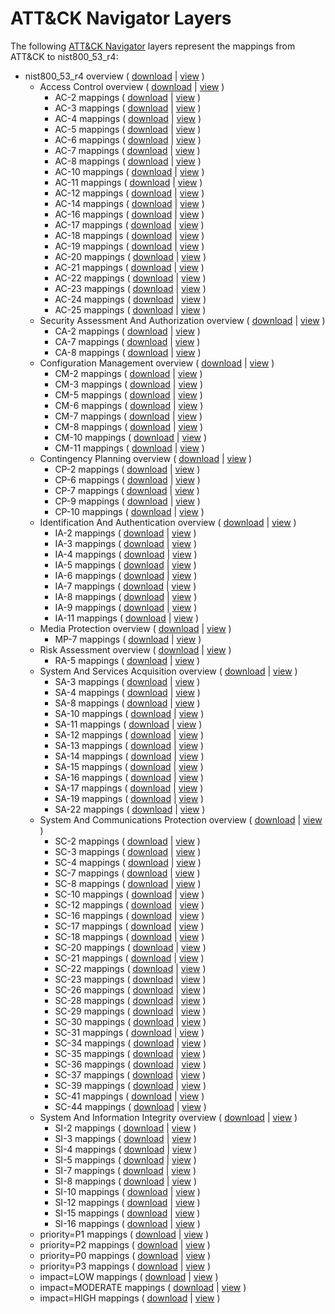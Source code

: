 # ATT&CK Navigator Layers

The following [ATT&CK Navigator](https://github.com/mitre-attack/attack-navigator/) layers represent the mappings from ATT&CK to nist800_53_r4:

- nist800_53_r4 overview ( [download](https://raw.githubusercontent.com/center-for-threat-informed-defense/attack-control-framework-mappings/main/frameworks/attack_9_0/nist800_53_r4/layers/nist800-53-r4-overview.json) | [view](https://mitre-attack.github.io/attack-navigator/#layerURL=https%3A%2F%2Fraw.githubusercontent.com%2Fcenter-for-threat-informed-defense%2Fattack-control-framework-mappings%2Fmain%2Fframeworks%2Fattack_9_0%2Fnist800_53_r4%2Flayers%2Fnist800-53-r4-overview.json) )
    - Access Control overview ( [download](https://raw.githubusercontent.com/center-for-threat-informed-defense/attack-control-framework-mappings/main/frameworks/attack_9_0/nist800_53_r4/layers/by_family/Access_Control/AC-overview.json) | [view](https://mitre-attack.github.io/attack-navigator/#layerURL=https%3A%2F%2Fraw.githubusercontent.com%2Fcenter-for-threat-informed-defense%2Fattack-control-framework-mappings%2Fmain%2Fframeworks%2Fattack_9_0%2Fnist800_53_r4%2Flayers%2Fby_family%2FAccess_Control%2FAC-overview.json) )
        - AC-2 mappings ( [download](https://raw.githubusercontent.com/center-for-threat-informed-defense/attack-control-framework-mappings/main/frameworks/attack_9_0/nist800_53_r4/layers/by_family/Access_Control/AC-2.json) | [view](https://mitre-attack.github.io/attack-navigator/#layerURL=https%3A%2F%2Fraw.githubusercontent.com%2Fcenter-for-threat-informed-defense%2Fattack-control-framework-mappings%2Fmain%2Fframeworks%2Fattack_9_0%2Fnist800_53_r4%2Flayers%2Fby_family%2FAccess_Control%2FAC-2.json) )
        - AC-3 mappings ( [download](https://raw.githubusercontent.com/center-for-threat-informed-defense/attack-control-framework-mappings/main/frameworks/attack_9_0/nist800_53_r4/layers/by_family/Access_Control/AC-3.json) | [view](https://mitre-attack.github.io/attack-navigator/#layerURL=https%3A%2F%2Fraw.githubusercontent.com%2Fcenter-for-threat-informed-defense%2Fattack-control-framework-mappings%2Fmain%2Fframeworks%2Fattack_9_0%2Fnist800_53_r4%2Flayers%2Fby_family%2FAccess_Control%2FAC-3.json) )
        - AC-4 mappings ( [download](https://raw.githubusercontent.com/center-for-threat-informed-defense/attack-control-framework-mappings/main/frameworks/attack_9_0/nist800_53_r4/layers/by_family/Access_Control/AC-4.json) | [view](https://mitre-attack.github.io/attack-navigator/#layerURL=https%3A%2F%2Fraw.githubusercontent.com%2Fcenter-for-threat-informed-defense%2Fattack-control-framework-mappings%2Fmain%2Fframeworks%2Fattack_9_0%2Fnist800_53_r4%2Flayers%2Fby_family%2FAccess_Control%2FAC-4.json) )
        - AC-5 mappings ( [download](https://raw.githubusercontent.com/center-for-threat-informed-defense/attack-control-framework-mappings/main/frameworks/attack_9_0/nist800_53_r4/layers/by_family/Access_Control/AC-5.json) | [view](https://mitre-attack.github.io/attack-navigator/#layerURL=https%3A%2F%2Fraw.githubusercontent.com%2Fcenter-for-threat-informed-defense%2Fattack-control-framework-mappings%2Fmain%2Fframeworks%2Fattack_9_0%2Fnist800_53_r4%2Flayers%2Fby_family%2FAccess_Control%2FAC-5.json) )
        - AC-6 mappings ( [download](https://raw.githubusercontent.com/center-for-threat-informed-defense/attack-control-framework-mappings/main/frameworks/attack_9_0/nist800_53_r4/layers/by_family/Access_Control/AC-6.json) | [view](https://mitre-attack.github.io/attack-navigator/#layerURL=https%3A%2F%2Fraw.githubusercontent.com%2Fcenter-for-threat-informed-defense%2Fattack-control-framework-mappings%2Fmain%2Fframeworks%2Fattack_9_0%2Fnist800_53_r4%2Flayers%2Fby_family%2FAccess_Control%2FAC-6.json) )
        - AC-7 mappings ( [download](https://raw.githubusercontent.com/center-for-threat-informed-defense/attack-control-framework-mappings/main/frameworks/attack_9_0/nist800_53_r4/layers/by_family/Access_Control/AC-7.json) | [view](https://mitre-attack.github.io/attack-navigator/#layerURL=https%3A%2F%2Fraw.githubusercontent.com%2Fcenter-for-threat-informed-defense%2Fattack-control-framework-mappings%2Fmain%2Fframeworks%2Fattack_9_0%2Fnist800_53_r4%2Flayers%2Fby_family%2FAccess_Control%2FAC-7.json) )
        - AC-8 mappings ( [download](https://raw.githubusercontent.com/center-for-threat-informed-defense/attack-control-framework-mappings/main/frameworks/attack_9_0/nist800_53_r4/layers/by_family/Access_Control/AC-8.json) | [view](https://mitre-attack.github.io/attack-navigator/#layerURL=https%3A%2F%2Fraw.githubusercontent.com%2Fcenter-for-threat-informed-defense%2Fattack-control-framework-mappings%2Fmain%2Fframeworks%2Fattack_9_0%2Fnist800_53_r4%2Flayers%2Fby_family%2FAccess_Control%2FAC-8.json) )
        - AC-10 mappings ( [download](https://raw.githubusercontent.com/center-for-threat-informed-defense/attack-control-framework-mappings/main/frameworks/attack_9_0/nist800_53_r4/layers/by_family/Access_Control/AC-10.json) | [view](https://mitre-attack.github.io/attack-navigator/#layerURL=https%3A%2F%2Fraw.githubusercontent.com%2Fcenter-for-threat-informed-defense%2Fattack-control-framework-mappings%2Fmain%2Fframeworks%2Fattack_9_0%2Fnist800_53_r4%2Flayers%2Fby_family%2FAccess_Control%2FAC-10.json) )
        - AC-11 mappings ( [download](https://raw.githubusercontent.com/center-for-threat-informed-defense/attack-control-framework-mappings/main/frameworks/attack_9_0/nist800_53_r4/layers/by_family/Access_Control/AC-11.json) | [view](https://mitre-attack.github.io/attack-navigator/#layerURL=https%3A%2F%2Fraw.githubusercontent.com%2Fcenter-for-threat-informed-defense%2Fattack-control-framework-mappings%2Fmain%2Fframeworks%2Fattack_9_0%2Fnist800_53_r4%2Flayers%2Fby_family%2FAccess_Control%2FAC-11.json) )
        - AC-12 mappings ( [download](https://raw.githubusercontent.com/center-for-threat-informed-defense/attack-control-framework-mappings/main/frameworks/attack_9_0/nist800_53_r4/layers/by_family/Access_Control/AC-12.json) | [view](https://mitre-attack.github.io/attack-navigator/#layerURL=https%3A%2F%2Fraw.githubusercontent.com%2Fcenter-for-threat-informed-defense%2Fattack-control-framework-mappings%2Fmain%2Fframeworks%2Fattack_9_0%2Fnist800_53_r4%2Flayers%2Fby_family%2FAccess_Control%2FAC-12.json) )
        - AC-14 mappings ( [download](https://raw.githubusercontent.com/center-for-threat-informed-defense/attack-control-framework-mappings/main/frameworks/attack_9_0/nist800_53_r4/layers/by_family/Access_Control/AC-14.json) | [view](https://mitre-attack.github.io/attack-navigator/#layerURL=https%3A%2F%2Fraw.githubusercontent.com%2Fcenter-for-threat-informed-defense%2Fattack-control-framework-mappings%2Fmain%2Fframeworks%2Fattack_9_0%2Fnist800_53_r4%2Flayers%2Fby_family%2FAccess_Control%2FAC-14.json) )
        - AC-16 mappings ( [download](https://raw.githubusercontent.com/center-for-threat-informed-defense/attack-control-framework-mappings/main/frameworks/attack_9_0/nist800_53_r4/layers/by_family/Access_Control/AC-16.json) | [view](https://mitre-attack.github.io/attack-navigator/#layerURL=https%3A%2F%2Fraw.githubusercontent.com%2Fcenter-for-threat-informed-defense%2Fattack-control-framework-mappings%2Fmain%2Fframeworks%2Fattack_9_0%2Fnist800_53_r4%2Flayers%2Fby_family%2FAccess_Control%2FAC-16.json) )
        - AC-17 mappings ( [download](https://raw.githubusercontent.com/center-for-threat-informed-defense/attack-control-framework-mappings/main/frameworks/attack_9_0/nist800_53_r4/layers/by_family/Access_Control/AC-17.json) | [view](https://mitre-attack.github.io/attack-navigator/#layerURL=https%3A%2F%2Fraw.githubusercontent.com%2Fcenter-for-threat-informed-defense%2Fattack-control-framework-mappings%2Fmain%2Fframeworks%2Fattack_9_0%2Fnist800_53_r4%2Flayers%2Fby_family%2FAccess_Control%2FAC-17.json) )
        - AC-18 mappings ( [download](https://raw.githubusercontent.com/center-for-threat-informed-defense/attack-control-framework-mappings/main/frameworks/attack_9_0/nist800_53_r4/layers/by_family/Access_Control/AC-18.json) | [view](https://mitre-attack.github.io/attack-navigator/#layerURL=https%3A%2F%2Fraw.githubusercontent.com%2Fcenter-for-threat-informed-defense%2Fattack-control-framework-mappings%2Fmain%2Fframeworks%2Fattack_9_0%2Fnist800_53_r4%2Flayers%2Fby_family%2FAccess_Control%2FAC-18.json) )
        - AC-19 mappings ( [download](https://raw.githubusercontent.com/center-for-threat-informed-defense/attack-control-framework-mappings/main/frameworks/attack_9_0/nist800_53_r4/layers/by_family/Access_Control/AC-19.json) | [view](https://mitre-attack.github.io/attack-navigator/#layerURL=https%3A%2F%2Fraw.githubusercontent.com%2Fcenter-for-threat-informed-defense%2Fattack-control-framework-mappings%2Fmain%2Fframeworks%2Fattack_9_0%2Fnist800_53_r4%2Flayers%2Fby_family%2FAccess_Control%2FAC-19.json) )
        - AC-20 mappings ( [download](https://raw.githubusercontent.com/center-for-threat-informed-defense/attack-control-framework-mappings/main/frameworks/attack_9_0/nist800_53_r4/layers/by_family/Access_Control/AC-20.json) | [view](https://mitre-attack.github.io/attack-navigator/#layerURL=https%3A%2F%2Fraw.githubusercontent.com%2Fcenter-for-threat-informed-defense%2Fattack-control-framework-mappings%2Fmain%2Fframeworks%2Fattack_9_0%2Fnist800_53_r4%2Flayers%2Fby_family%2FAccess_Control%2FAC-20.json) )
        - AC-21 mappings ( [download](https://raw.githubusercontent.com/center-for-threat-informed-defense/attack-control-framework-mappings/main/frameworks/attack_9_0/nist800_53_r4/layers/by_family/Access_Control/AC-21.json) | [view](https://mitre-attack.github.io/attack-navigator/#layerURL=https%3A%2F%2Fraw.githubusercontent.com%2Fcenter-for-threat-informed-defense%2Fattack-control-framework-mappings%2Fmain%2Fframeworks%2Fattack_9_0%2Fnist800_53_r4%2Flayers%2Fby_family%2FAccess_Control%2FAC-21.json) )
        - AC-22 mappings ( [download](https://raw.githubusercontent.com/center-for-threat-informed-defense/attack-control-framework-mappings/main/frameworks/attack_9_0/nist800_53_r4/layers/by_family/Access_Control/AC-22.json) | [view](https://mitre-attack.github.io/attack-navigator/#layerURL=https%3A%2F%2Fraw.githubusercontent.com%2Fcenter-for-threat-informed-defense%2Fattack-control-framework-mappings%2Fmain%2Fframeworks%2Fattack_9_0%2Fnist800_53_r4%2Flayers%2Fby_family%2FAccess_Control%2FAC-22.json) )
        - AC-23 mappings ( [download](https://raw.githubusercontent.com/center-for-threat-informed-defense/attack-control-framework-mappings/main/frameworks/attack_9_0/nist800_53_r4/layers/by_family/Access_Control/AC-23.json) | [view](https://mitre-attack.github.io/attack-navigator/#layerURL=https%3A%2F%2Fraw.githubusercontent.com%2Fcenter-for-threat-informed-defense%2Fattack-control-framework-mappings%2Fmain%2Fframeworks%2Fattack_9_0%2Fnist800_53_r4%2Flayers%2Fby_family%2FAccess_Control%2FAC-23.json) )
        - AC-24 mappings ( [download](https://raw.githubusercontent.com/center-for-threat-informed-defense/attack-control-framework-mappings/main/frameworks/attack_9_0/nist800_53_r4/layers/by_family/Access_Control/AC-24.json) | [view](https://mitre-attack.github.io/attack-navigator/#layerURL=https%3A%2F%2Fraw.githubusercontent.com%2Fcenter-for-threat-informed-defense%2Fattack-control-framework-mappings%2Fmain%2Fframeworks%2Fattack_9_0%2Fnist800_53_r4%2Flayers%2Fby_family%2FAccess_Control%2FAC-24.json) )
        - AC-25 mappings ( [download](https://raw.githubusercontent.com/center-for-threat-informed-defense/attack-control-framework-mappings/main/frameworks/attack_9_0/nist800_53_r4/layers/by_family/Access_Control/AC-25.json) | [view](https://mitre-attack.github.io/attack-navigator/#layerURL=https%3A%2F%2Fraw.githubusercontent.com%2Fcenter-for-threat-informed-defense%2Fattack-control-framework-mappings%2Fmain%2Fframeworks%2Fattack_9_0%2Fnist800_53_r4%2Flayers%2Fby_family%2FAccess_Control%2FAC-25.json) )
    - Security Assessment And Authorization overview ( [download](https://raw.githubusercontent.com/center-for-threat-informed-defense/attack-control-framework-mappings/main/frameworks/attack_9_0/nist800_53_r4/layers/by_family/Security_Assessment_And_Authorization/CA-overview.json) | [view](https://mitre-attack.github.io/attack-navigator/#layerURL=https%3A%2F%2Fraw.githubusercontent.com%2Fcenter-for-threat-informed-defense%2Fattack-control-framework-mappings%2Fmain%2Fframeworks%2Fattack_9_0%2Fnist800_53_r4%2Flayers%2Fby_family%2FSecurity_Assessment_And_Authorization%2FCA-overview.json) )
        - CA-2 mappings ( [download](https://raw.githubusercontent.com/center-for-threat-informed-defense/attack-control-framework-mappings/main/frameworks/attack_9_0/nist800_53_r4/layers/by_family/Security_Assessment_And_Authorization/CA-2.json) | [view](https://mitre-attack.github.io/attack-navigator/#layerURL=https%3A%2F%2Fraw.githubusercontent.com%2Fcenter-for-threat-informed-defense%2Fattack-control-framework-mappings%2Fmain%2Fframeworks%2Fattack_9_0%2Fnist800_53_r4%2Flayers%2Fby_family%2FSecurity_Assessment_And_Authorization%2FCA-2.json) )
        - CA-7 mappings ( [download](https://raw.githubusercontent.com/center-for-threat-informed-defense/attack-control-framework-mappings/main/frameworks/attack_9_0/nist800_53_r4/layers/by_family/Security_Assessment_And_Authorization/CA-7.json) | [view](https://mitre-attack.github.io/attack-navigator/#layerURL=https%3A%2F%2Fraw.githubusercontent.com%2Fcenter-for-threat-informed-defense%2Fattack-control-framework-mappings%2Fmain%2Fframeworks%2Fattack_9_0%2Fnist800_53_r4%2Flayers%2Fby_family%2FSecurity_Assessment_And_Authorization%2FCA-7.json) )
        - CA-8 mappings ( [download](https://raw.githubusercontent.com/center-for-threat-informed-defense/attack-control-framework-mappings/main/frameworks/attack_9_0/nist800_53_r4/layers/by_family/Security_Assessment_And_Authorization/CA-8.json) | [view](https://mitre-attack.github.io/attack-navigator/#layerURL=https%3A%2F%2Fraw.githubusercontent.com%2Fcenter-for-threat-informed-defense%2Fattack-control-framework-mappings%2Fmain%2Fframeworks%2Fattack_9_0%2Fnist800_53_r4%2Flayers%2Fby_family%2FSecurity_Assessment_And_Authorization%2FCA-8.json) )
    - Configuration Management overview ( [download](https://raw.githubusercontent.com/center-for-threat-informed-defense/attack-control-framework-mappings/main/frameworks/attack_9_0/nist800_53_r4/layers/by_family/Configuration_Management/CM-overview.json) | [view](https://mitre-attack.github.io/attack-navigator/#layerURL=https%3A%2F%2Fraw.githubusercontent.com%2Fcenter-for-threat-informed-defense%2Fattack-control-framework-mappings%2Fmain%2Fframeworks%2Fattack_9_0%2Fnist800_53_r4%2Flayers%2Fby_family%2FConfiguration_Management%2FCM-overview.json) )
        - CM-2 mappings ( [download](https://raw.githubusercontent.com/center-for-threat-informed-defense/attack-control-framework-mappings/main/frameworks/attack_9_0/nist800_53_r4/layers/by_family/Configuration_Management/CM-2.json) | [view](https://mitre-attack.github.io/attack-navigator/#layerURL=https%3A%2F%2Fraw.githubusercontent.com%2Fcenter-for-threat-informed-defense%2Fattack-control-framework-mappings%2Fmain%2Fframeworks%2Fattack_9_0%2Fnist800_53_r4%2Flayers%2Fby_family%2FConfiguration_Management%2FCM-2.json) )
        - CM-3 mappings ( [download](https://raw.githubusercontent.com/center-for-threat-informed-defense/attack-control-framework-mappings/main/frameworks/attack_9_0/nist800_53_r4/layers/by_family/Configuration_Management/CM-3.json) | [view](https://mitre-attack.github.io/attack-navigator/#layerURL=https%3A%2F%2Fraw.githubusercontent.com%2Fcenter-for-threat-informed-defense%2Fattack-control-framework-mappings%2Fmain%2Fframeworks%2Fattack_9_0%2Fnist800_53_r4%2Flayers%2Fby_family%2FConfiguration_Management%2FCM-3.json) )
        - CM-5 mappings ( [download](https://raw.githubusercontent.com/center-for-threat-informed-defense/attack-control-framework-mappings/main/frameworks/attack_9_0/nist800_53_r4/layers/by_family/Configuration_Management/CM-5.json) | [view](https://mitre-attack.github.io/attack-navigator/#layerURL=https%3A%2F%2Fraw.githubusercontent.com%2Fcenter-for-threat-informed-defense%2Fattack-control-framework-mappings%2Fmain%2Fframeworks%2Fattack_9_0%2Fnist800_53_r4%2Flayers%2Fby_family%2FConfiguration_Management%2FCM-5.json) )
        - CM-6 mappings ( [download](https://raw.githubusercontent.com/center-for-threat-informed-defense/attack-control-framework-mappings/main/frameworks/attack_9_0/nist800_53_r4/layers/by_family/Configuration_Management/CM-6.json) | [view](https://mitre-attack.github.io/attack-navigator/#layerURL=https%3A%2F%2Fraw.githubusercontent.com%2Fcenter-for-threat-informed-defense%2Fattack-control-framework-mappings%2Fmain%2Fframeworks%2Fattack_9_0%2Fnist800_53_r4%2Flayers%2Fby_family%2FConfiguration_Management%2FCM-6.json) )
        - CM-7 mappings ( [download](https://raw.githubusercontent.com/center-for-threat-informed-defense/attack-control-framework-mappings/main/frameworks/attack_9_0/nist800_53_r4/layers/by_family/Configuration_Management/CM-7.json) | [view](https://mitre-attack.github.io/attack-navigator/#layerURL=https%3A%2F%2Fraw.githubusercontent.com%2Fcenter-for-threat-informed-defense%2Fattack-control-framework-mappings%2Fmain%2Fframeworks%2Fattack_9_0%2Fnist800_53_r4%2Flayers%2Fby_family%2FConfiguration_Management%2FCM-7.json) )
        - CM-8 mappings ( [download](https://raw.githubusercontent.com/center-for-threat-informed-defense/attack-control-framework-mappings/main/frameworks/attack_9_0/nist800_53_r4/layers/by_family/Configuration_Management/CM-8.json) | [view](https://mitre-attack.github.io/attack-navigator/#layerURL=https%3A%2F%2Fraw.githubusercontent.com%2Fcenter-for-threat-informed-defense%2Fattack-control-framework-mappings%2Fmain%2Fframeworks%2Fattack_9_0%2Fnist800_53_r4%2Flayers%2Fby_family%2FConfiguration_Management%2FCM-8.json) )
        - CM-10 mappings ( [download](https://raw.githubusercontent.com/center-for-threat-informed-defense/attack-control-framework-mappings/main/frameworks/attack_9_0/nist800_53_r4/layers/by_family/Configuration_Management/CM-10.json) | [view](https://mitre-attack.github.io/attack-navigator/#layerURL=https%3A%2F%2Fraw.githubusercontent.com%2Fcenter-for-threat-informed-defense%2Fattack-control-framework-mappings%2Fmain%2Fframeworks%2Fattack_9_0%2Fnist800_53_r4%2Flayers%2Fby_family%2FConfiguration_Management%2FCM-10.json) )
        - CM-11 mappings ( [download](https://raw.githubusercontent.com/center-for-threat-informed-defense/attack-control-framework-mappings/main/frameworks/attack_9_0/nist800_53_r4/layers/by_family/Configuration_Management/CM-11.json) | [view](https://mitre-attack.github.io/attack-navigator/#layerURL=https%3A%2F%2Fraw.githubusercontent.com%2Fcenter-for-threat-informed-defense%2Fattack-control-framework-mappings%2Fmain%2Fframeworks%2Fattack_9_0%2Fnist800_53_r4%2Flayers%2Fby_family%2FConfiguration_Management%2FCM-11.json) )
    - Contingency Planning overview ( [download](https://raw.githubusercontent.com/center-for-threat-informed-defense/attack-control-framework-mappings/main/frameworks/attack_9_0/nist800_53_r4/layers/by_family/Contingency_Planning/CP-overview.json) | [view](https://mitre-attack.github.io/attack-navigator/#layerURL=https%3A%2F%2Fraw.githubusercontent.com%2Fcenter-for-threat-informed-defense%2Fattack-control-framework-mappings%2Fmain%2Fframeworks%2Fattack_9_0%2Fnist800_53_r4%2Flayers%2Fby_family%2FContingency_Planning%2FCP-overview.json) )
        - CP-2 mappings ( [download](https://raw.githubusercontent.com/center-for-threat-informed-defense/attack-control-framework-mappings/main/frameworks/attack_9_0/nist800_53_r4/layers/by_family/Contingency_Planning/CP-2.json) | [view](https://mitre-attack.github.io/attack-navigator/#layerURL=https%3A%2F%2Fraw.githubusercontent.com%2Fcenter-for-threat-informed-defense%2Fattack-control-framework-mappings%2Fmain%2Fframeworks%2Fattack_9_0%2Fnist800_53_r4%2Flayers%2Fby_family%2FContingency_Planning%2FCP-2.json) )
        - CP-6 mappings ( [download](https://raw.githubusercontent.com/center-for-threat-informed-defense/attack-control-framework-mappings/main/frameworks/attack_9_0/nist800_53_r4/layers/by_family/Contingency_Planning/CP-6.json) | [view](https://mitre-attack.github.io/attack-navigator/#layerURL=https%3A%2F%2Fraw.githubusercontent.com%2Fcenter-for-threat-informed-defense%2Fattack-control-framework-mappings%2Fmain%2Fframeworks%2Fattack_9_0%2Fnist800_53_r4%2Flayers%2Fby_family%2FContingency_Planning%2FCP-6.json) )
        - CP-7 mappings ( [download](https://raw.githubusercontent.com/center-for-threat-informed-defense/attack-control-framework-mappings/main/frameworks/attack_9_0/nist800_53_r4/layers/by_family/Contingency_Planning/CP-7.json) | [view](https://mitre-attack.github.io/attack-navigator/#layerURL=https%3A%2F%2Fraw.githubusercontent.com%2Fcenter-for-threat-informed-defense%2Fattack-control-framework-mappings%2Fmain%2Fframeworks%2Fattack_9_0%2Fnist800_53_r4%2Flayers%2Fby_family%2FContingency_Planning%2FCP-7.json) )
        - CP-9 mappings ( [download](https://raw.githubusercontent.com/center-for-threat-informed-defense/attack-control-framework-mappings/main/frameworks/attack_9_0/nist800_53_r4/layers/by_family/Contingency_Planning/CP-9.json) | [view](https://mitre-attack.github.io/attack-navigator/#layerURL=https%3A%2F%2Fraw.githubusercontent.com%2Fcenter-for-threat-informed-defense%2Fattack-control-framework-mappings%2Fmain%2Fframeworks%2Fattack_9_0%2Fnist800_53_r4%2Flayers%2Fby_family%2FContingency_Planning%2FCP-9.json) )
        - CP-10 mappings ( [download](https://raw.githubusercontent.com/center-for-threat-informed-defense/attack-control-framework-mappings/main/frameworks/attack_9_0/nist800_53_r4/layers/by_family/Contingency_Planning/CP-10.json) | [view](https://mitre-attack.github.io/attack-navigator/#layerURL=https%3A%2F%2Fraw.githubusercontent.com%2Fcenter-for-threat-informed-defense%2Fattack-control-framework-mappings%2Fmain%2Fframeworks%2Fattack_9_0%2Fnist800_53_r4%2Flayers%2Fby_family%2FContingency_Planning%2FCP-10.json) )
    - Identification And Authentication overview ( [download](https://raw.githubusercontent.com/center-for-threat-informed-defense/attack-control-framework-mappings/main/frameworks/attack_9_0/nist800_53_r4/layers/by_family/Identification_And_Authentication/IA-overview.json) | [view](https://mitre-attack.github.io/attack-navigator/#layerURL=https%3A%2F%2Fraw.githubusercontent.com%2Fcenter-for-threat-informed-defense%2Fattack-control-framework-mappings%2Fmain%2Fframeworks%2Fattack_9_0%2Fnist800_53_r4%2Flayers%2Fby_family%2FIdentification_And_Authentication%2FIA-overview.json) )
        - IA-2 mappings ( [download](https://raw.githubusercontent.com/center-for-threat-informed-defense/attack-control-framework-mappings/main/frameworks/attack_9_0/nist800_53_r4/layers/by_family/Identification_And_Authentication/IA-2.json) | [view](https://mitre-attack.github.io/attack-navigator/#layerURL=https%3A%2F%2Fraw.githubusercontent.com%2Fcenter-for-threat-informed-defense%2Fattack-control-framework-mappings%2Fmain%2Fframeworks%2Fattack_9_0%2Fnist800_53_r4%2Flayers%2Fby_family%2FIdentification_And_Authentication%2FIA-2.json) )
        - IA-3 mappings ( [download](https://raw.githubusercontent.com/center-for-threat-informed-defense/attack-control-framework-mappings/main/frameworks/attack_9_0/nist800_53_r4/layers/by_family/Identification_And_Authentication/IA-3.json) | [view](https://mitre-attack.github.io/attack-navigator/#layerURL=https%3A%2F%2Fraw.githubusercontent.com%2Fcenter-for-threat-informed-defense%2Fattack-control-framework-mappings%2Fmain%2Fframeworks%2Fattack_9_0%2Fnist800_53_r4%2Flayers%2Fby_family%2FIdentification_And_Authentication%2FIA-3.json) )
        - IA-4 mappings ( [download](https://raw.githubusercontent.com/center-for-threat-informed-defense/attack-control-framework-mappings/main/frameworks/attack_9_0/nist800_53_r4/layers/by_family/Identification_And_Authentication/IA-4.json) | [view](https://mitre-attack.github.io/attack-navigator/#layerURL=https%3A%2F%2Fraw.githubusercontent.com%2Fcenter-for-threat-informed-defense%2Fattack-control-framework-mappings%2Fmain%2Fframeworks%2Fattack_9_0%2Fnist800_53_r4%2Flayers%2Fby_family%2FIdentification_And_Authentication%2FIA-4.json) )
        - IA-5 mappings ( [download](https://raw.githubusercontent.com/center-for-threat-informed-defense/attack-control-framework-mappings/main/frameworks/attack_9_0/nist800_53_r4/layers/by_family/Identification_And_Authentication/IA-5.json) | [view](https://mitre-attack.github.io/attack-navigator/#layerURL=https%3A%2F%2Fraw.githubusercontent.com%2Fcenter-for-threat-informed-defense%2Fattack-control-framework-mappings%2Fmain%2Fframeworks%2Fattack_9_0%2Fnist800_53_r4%2Flayers%2Fby_family%2FIdentification_And_Authentication%2FIA-5.json) )
        - IA-6 mappings ( [download](https://raw.githubusercontent.com/center-for-threat-informed-defense/attack-control-framework-mappings/main/frameworks/attack_9_0/nist800_53_r4/layers/by_family/Identification_And_Authentication/IA-6.json) | [view](https://mitre-attack.github.io/attack-navigator/#layerURL=https%3A%2F%2Fraw.githubusercontent.com%2Fcenter-for-threat-informed-defense%2Fattack-control-framework-mappings%2Fmain%2Fframeworks%2Fattack_9_0%2Fnist800_53_r4%2Flayers%2Fby_family%2FIdentification_And_Authentication%2FIA-6.json) )
        - IA-7 mappings ( [download](https://raw.githubusercontent.com/center-for-threat-informed-defense/attack-control-framework-mappings/main/frameworks/attack_9_0/nist800_53_r4/layers/by_family/Identification_And_Authentication/IA-7.json) | [view](https://mitre-attack.github.io/attack-navigator/#layerURL=https%3A%2F%2Fraw.githubusercontent.com%2Fcenter-for-threat-informed-defense%2Fattack-control-framework-mappings%2Fmain%2Fframeworks%2Fattack_9_0%2Fnist800_53_r4%2Flayers%2Fby_family%2FIdentification_And_Authentication%2FIA-7.json) )
        - IA-8 mappings ( [download](https://raw.githubusercontent.com/center-for-threat-informed-defense/attack-control-framework-mappings/main/frameworks/attack_9_0/nist800_53_r4/layers/by_family/Identification_And_Authentication/IA-8.json) | [view](https://mitre-attack.github.io/attack-navigator/#layerURL=https%3A%2F%2Fraw.githubusercontent.com%2Fcenter-for-threat-informed-defense%2Fattack-control-framework-mappings%2Fmain%2Fframeworks%2Fattack_9_0%2Fnist800_53_r4%2Flayers%2Fby_family%2FIdentification_And_Authentication%2FIA-8.json) )
        - IA-9 mappings ( [download](https://raw.githubusercontent.com/center-for-threat-informed-defense/attack-control-framework-mappings/main/frameworks/attack_9_0/nist800_53_r4/layers/by_family/Identification_And_Authentication/IA-9.json) | [view](https://mitre-attack.github.io/attack-navigator/#layerURL=https%3A%2F%2Fraw.githubusercontent.com%2Fcenter-for-threat-informed-defense%2Fattack-control-framework-mappings%2Fmain%2Fframeworks%2Fattack_9_0%2Fnist800_53_r4%2Flayers%2Fby_family%2FIdentification_And_Authentication%2FIA-9.json) )
        - IA-11 mappings ( [download](https://raw.githubusercontent.com/center-for-threat-informed-defense/attack-control-framework-mappings/main/frameworks/attack_9_0/nist800_53_r4/layers/by_family/Identification_And_Authentication/IA-11.json) | [view](https://mitre-attack.github.io/attack-navigator/#layerURL=https%3A%2F%2Fraw.githubusercontent.com%2Fcenter-for-threat-informed-defense%2Fattack-control-framework-mappings%2Fmain%2Fframeworks%2Fattack_9_0%2Fnist800_53_r4%2Flayers%2Fby_family%2FIdentification_And_Authentication%2FIA-11.json) )
    - Media Protection overview ( [download](https://raw.githubusercontent.com/center-for-threat-informed-defense/attack-control-framework-mappings/main/frameworks/attack_9_0/nist800_53_r4/layers/by_family/Media_Protection/MP-overview.json) | [view](https://mitre-attack.github.io/attack-navigator/#layerURL=https%3A%2F%2Fraw.githubusercontent.com%2Fcenter-for-threat-informed-defense%2Fattack-control-framework-mappings%2Fmain%2Fframeworks%2Fattack_9_0%2Fnist800_53_r4%2Flayers%2Fby_family%2FMedia_Protection%2FMP-overview.json) )
        - MP-7 mappings ( [download](https://raw.githubusercontent.com/center-for-threat-informed-defense/attack-control-framework-mappings/main/frameworks/attack_9_0/nist800_53_r4/layers/by_family/Media_Protection/MP-7.json) | [view](https://mitre-attack.github.io/attack-navigator/#layerURL=https%3A%2F%2Fraw.githubusercontent.com%2Fcenter-for-threat-informed-defense%2Fattack-control-framework-mappings%2Fmain%2Fframeworks%2Fattack_9_0%2Fnist800_53_r4%2Flayers%2Fby_family%2FMedia_Protection%2FMP-7.json) )
    - Risk Assessment overview ( [download](https://raw.githubusercontent.com/center-for-threat-informed-defense/attack-control-framework-mappings/main/frameworks/attack_9_0/nist800_53_r4/layers/by_family/Risk_Assessment/RA-overview.json) | [view](https://mitre-attack.github.io/attack-navigator/#layerURL=https%3A%2F%2Fraw.githubusercontent.com%2Fcenter-for-threat-informed-defense%2Fattack-control-framework-mappings%2Fmain%2Fframeworks%2Fattack_9_0%2Fnist800_53_r4%2Flayers%2Fby_family%2FRisk_Assessment%2FRA-overview.json) )
        - RA-5 mappings ( [download](https://raw.githubusercontent.com/center-for-threat-informed-defense/attack-control-framework-mappings/main/frameworks/attack_9_0/nist800_53_r4/layers/by_family/Risk_Assessment/RA-5.json) | [view](https://mitre-attack.github.io/attack-navigator/#layerURL=https%3A%2F%2Fraw.githubusercontent.com%2Fcenter-for-threat-informed-defense%2Fattack-control-framework-mappings%2Fmain%2Fframeworks%2Fattack_9_0%2Fnist800_53_r4%2Flayers%2Fby_family%2FRisk_Assessment%2FRA-5.json) )
    - System And Services Acquisition overview ( [download](https://raw.githubusercontent.com/center-for-threat-informed-defense/attack-control-framework-mappings/main/frameworks/attack_9_0/nist800_53_r4/layers/by_family/System_And_Services_Acquisition/SA-overview.json) | [view](https://mitre-attack.github.io/attack-navigator/#layerURL=https%3A%2F%2Fraw.githubusercontent.com%2Fcenter-for-threat-informed-defense%2Fattack-control-framework-mappings%2Fmain%2Fframeworks%2Fattack_9_0%2Fnist800_53_r4%2Flayers%2Fby_family%2FSystem_And_Services_Acquisition%2FSA-overview.json) )
        - SA-3 mappings ( [download](https://raw.githubusercontent.com/center-for-threat-informed-defense/attack-control-framework-mappings/main/frameworks/attack_9_0/nist800_53_r4/layers/by_family/System_And_Services_Acquisition/SA-3.json) | [view](https://mitre-attack.github.io/attack-navigator/#layerURL=https%3A%2F%2Fraw.githubusercontent.com%2Fcenter-for-threat-informed-defense%2Fattack-control-framework-mappings%2Fmain%2Fframeworks%2Fattack_9_0%2Fnist800_53_r4%2Flayers%2Fby_family%2FSystem_And_Services_Acquisition%2FSA-3.json) )
        - SA-4 mappings ( [download](https://raw.githubusercontent.com/center-for-threat-informed-defense/attack-control-framework-mappings/main/frameworks/attack_9_0/nist800_53_r4/layers/by_family/System_And_Services_Acquisition/SA-4.json) | [view](https://mitre-attack.github.io/attack-navigator/#layerURL=https%3A%2F%2Fraw.githubusercontent.com%2Fcenter-for-threat-informed-defense%2Fattack-control-framework-mappings%2Fmain%2Fframeworks%2Fattack_9_0%2Fnist800_53_r4%2Flayers%2Fby_family%2FSystem_And_Services_Acquisition%2FSA-4.json) )
        - SA-8 mappings ( [download](https://raw.githubusercontent.com/center-for-threat-informed-defense/attack-control-framework-mappings/main/frameworks/attack_9_0/nist800_53_r4/layers/by_family/System_And_Services_Acquisition/SA-8.json) | [view](https://mitre-attack.github.io/attack-navigator/#layerURL=https%3A%2F%2Fraw.githubusercontent.com%2Fcenter-for-threat-informed-defense%2Fattack-control-framework-mappings%2Fmain%2Fframeworks%2Fattack_9_0%2Fnist800_53_r4%2Flayers%2Fby_family%2FSystem_And_Services_Acquisition%2FSA-8.json) )
        - SA-10 mappings ( [download](https://raw.githubusercontent.com/center-for-threat-informed-defense/attack-control-framework-mappings/main/frameworks/attack_9_0/nist800_53_r4/layers/by_family/System_And_Services_Acquisition/SA-10.json) | [view](https://mitre-attack.github.io/attack-navigator/#layerURL=https%3A%2F%2Fraw.githubusercontent.com%2Fcenter-for-threat-informed-defense%2Fattack-control-framework-mappings%2Fmain%2Fframeworks%2Fattack_9_0%2Fnist800_53_r4%2Flayers%2Fby_family%2FSystem_And_Services_Acquisition%2FSA-10.json) )
        - SA-11 mappings ( [download](https://raw.githubusercontent.com/center-for-threat-informed-defense/attack-control-framework-mappings/main/frameworks/attack_9_0/nist800_53_r4/layers/by_family/System_And_Services_Acquisition/SA-11.json) | [view](https://mitre-attack.github.io/attack-navigator/#layerURL=https%3A%2F%2Fraw.githubusercontent.com%2Fcenter-for-threat-informed-defense%2Fattack-control-framework-mappings%2Fmain%2Fframeworks%2Fattack_9_0%2Fnist800_53_r4%2Flayers%2Fby_family%2FSystem_And_Services_Acquisition%2FSA-11.json) )
        - SA-12 mappings ( [download](https://raw.githubusercontent.com/center-for-threat-informed-defense/attack-control-framework-mappings/main/frameworks/attack_9_0/nist800_53_r4/layers/by_family/System_And_Services_Acquisition/SA-12.json) | [view](https://mitre-attack.github.io/attack-navigator/#layerURL=https%3A%2F%2Fraw.githubusercontent.com%2Fcenter-for-threat-informed-defense%2Fattack-control-framework-mappings%2Fmain%2Fframeworks%2Fattack_9_0%2Fnist800_53_r4%2Flayers%2Fby_family%2FSystem_And_Services_Acquisition%2FSA-12.json) )
        - SA-13 mappings ( [download](https://raw.githubusercontent.com/center-for-threat-informed-defense/attack-control-framework-mappings/main/frameworks/attack_9_0/nist800_53_r4/layers/by_family/System_And_Services_Acquisition/SA-13.json) | [view](https://mitre-attack.github.io/attack-navigator/#layerURL=https%3A%2F%2Fraw.githubusercontent.com%2Fcenter-for-threat-informed-defense%2Fattack-control-framework-mappings%2Fmain%2Fframeworks%2Fattack_9_0%2Fnist800_53_r4%2Flayers%2Fby_family%2FSystem_And_Services_Acquisition%2FSA-13.json) )
        - SA-14 mappings ( [download](https://raw.githubusercontent.com/center-for-threat-informed-defense/attack-control-framework-mappings/main/frameworks/attack_9_0/nist800_53_r4/layers/by_family/System_And_Services_Acquisition/SA-14.json) | [view](https://mitre-attack.github.io/attack-navigator/#layerURL=https%3A%2F%2Fraw.githubusercontent.com%2Fcenter-for-threat-informed-defense%2Fattack-control-framework-mappings%2Fmain%2Fframeworks%2Fattack_9_0%2Fnist800_53_r4%2Flayers%2Fby_family%2FSystem_And_Services_Acquisition%2FSA-14.json) )
        - SA-15 mappings ( [download](https://raw.githubusercontent.com/center-for-threat-informed-defense/attack-control-framework-mappings/main/frameworks/attack_9_0/nist800_53_r4/layers/by_family/System_And_Services_Acquisition/SA-15.json) | [view](https://mitre-attack.github.io/attack-navigator/#layerURL=https%3A%2F%2Fraw.githubusercontent.com%2Fcenter-for-threat-informed-defense%2Fattack-control-framework-mappings%2Fmain%2Fframeworks%2Fattack_9_0%2Fnist800_53_r4%2Flayers%2Fby_family%2FSystem_And_Services_Acquisition%2FSA-15.json) )
        - SA-16 mappings ( [download](https://raw.githubusercontent.com/center-for-threat-informed-defense/attack-control-framework-mappings/main/frameworks/attack_9_0/nist800_53_r4/layers/by_family/System_And_Services_Acquisition/SA-16.json) | [view](https://mitre-attack.github.io/attack-navigator/#layerURL=https%3A%2F%2Fraw.githubusercontent.com%2Fcenter-for-threat-informed-defense%2Fattack-control-framework-mappings%2Fmain%2Fframeworks%2Fattack_9_0%2Fnist800_53_r4%2Flayers%2Fby_family%2FSystem_And_Services_Acquisition%2FSA-16.json) )
        - SA-17 mappings ( [download](https://raw.githubusercontent.com/center-for-threat-informed-defense/attack-control-framework-mappings/main/frameworks/attack_9_0/nist800_53_r4/layers/by_family/System_And_Services_Acquisition/SA-17.json) | [view](https://mitre-attack.github.io/attack-navigator/#layerURL=https%3A%2F%2Fraw.githubusercontent.com%2Fcenter-for-threat-informed-defense%2Fattack-control-framework-mappings%2Fmain%2Fframeworks%2Fattack_9_0%2Fnist800_53_r4%2Flayers%2Fby_family%2FSystem_And_Services_Acquisition%2FSA-17.json) )
        - SA-19 mappings ( [download](https://raw.githubusercontent.com/center-for-threat-informed-defense/attack-control-framework-mappings/main/frameworks/attack_9_0/nist800_53_r4/layers/by_family/System_And_Services_Acquisition/SA-19.json) | [view](https://mitre-attack.github.io/attack-navigator/#layerURL=https%3A%2F%2Fraw.githubusercontent.com%2Fcenter-for-threat-informed-defense%2Fattack-control-framework-mappings%2Fmain%2Fframeworks%2Fattack_9_0%2Fnist800_53_r4%2Flayers%2Fby_family%2FSystem_And_Services_Acquisition%2FSA-19.json) )
        - SA-22 mappings ( [download](https://raw.githubusercontent.com/center-for-threat-informed-defense/attack-control-framework-mappings/main/frameworks/attack_9_0/nist800_53_r4/layers/by_family/System_And_Services_Acquisition/SA-22.json) | [view](https://mitre-attack.github.io/attack-navigator/#layerURL=https%3A%2F%2Fraw.githubusercontent.com%2Fcenter-for-threat-informed-defense%2Fattack-control-framework-mappings%2Fmain%2Fframeworks%2Fattack_9_0%2Fnist800_53_r4%2Flayers%2Fby_family%2FSystem_And_Services_Acquisition%2FSA-22.json) )
    - System And Communications Protection overview ( [download](https://raw.githubusercontent.com/center-for-threat-informed-defense/attack-control-framework-mappings/main/frameworks/attack_9_0/nist800_53_r4/layers/by_family/System_And_Communications_Protection/SC-overview.json) | [view](https://mitre-attack.github.io/attack-navigator/#layerURL=https%3A%2F%2Fraw.githubusercontent.com%2Fcenter-for-threat-informed-defense%2Fattack-control-framework-mappings%2Fmain%2Fframeworks%2Fattack_9_0%2Fnist800_53_r4%2Flayers%2Fby_family%2FSystem_And_Communications_Protection%2FSC-overview.json) )
        - SC-2 mappings ( [download](https://raw.githubusercontent.com/center-for-threat-informed-defense/attack-control-framework-mappings/main/frameworks/attack_9_0/nist800_53_r4/layers/by_family/System_And_Communications_Protection/SC-2.json) | [view](https://mitre-attack.github.io/attack-navigator/#layerURL=https%3A%2F%2Fraw.githubusercontent.com%2Fcenter-for-threat-informed-defense%2Fattack-control-framework-mappings%2Fmain%2Fframeworks%2Fattack_9_0%2Fnist800_53_r4%2Flayers%2Fby_family%2FSystem_And_Communications_Protection%2FSC-2.json) )
        - SC-3 mappings ( [download](https://raw.githubusercontent.com/center-for-threat-informed-defense/attack-control-framework-mappings/main/frameworks/attack_9_0/nist800_53_r4/layers/by_family/System_And_Communications_Protection/SC-3.json) | [view](https://mitre-attack.github.io/attack-navigator/#layerURL=https%3A%2F%2Fraw.githubusercontent.com%2Fcenter-for-threat-informed-defense%2Fattack-control-framework-mappings%2Fmain%2Fframeworks%2Fattack_9_0%2Fnist800_53_r4%2Flayers%2Fby_family%2FSystem_And_Communications_Protection%2FSC-3.json) )
        - SC-4 mappings ( [download](https://raw.githubusercontent.com/center-for-threat-informed-defense/attack-control-framework-mappings/main/frameworks/attack_9_0/nist800_53_r4/layers/by_family/System_And_Communications_Protection/SC-4.json) | [view](https://mitre-attack.github.io/attack-navigator/#layerURL=https%3A%2F%2Fraw.githubusercontent.com%2Fcenter-for-threat-informed-defense%2Fattack-control-framework-mappings%2Fmain%2Fframeworks%2Fattack_9_0%2Fnist800_53_r4%2Flayers%2Fby_family%2FSystem_And_Communications_Protection%2FSC-4.json) )
        - SC-7 mappings ( [download](https://raw.githubusercontent.com/center-for-threat-informed-defense/attack-control-framework-mappings/main/frameworks/attack_9_0/nist800_53_r4/layers/by_family/System_And_Communications_Protection/SC-7.json) | [view](https://mitre-attack.github.io/attack-navigator/#layerURL=https%3A%2F%2Fraw.githubusercontent.com%2Fcenter-for-threat-informed-defense%2Fattack-control-framework-mappings%2Fmain%2Fframeworks%2Fattack_9_0%2Fnist800_53_r4%2Flayers%2Fby_family%2FSystem_And_Communications_Protection%2FSC-7.json) )
        - SC-8 mappings ( [download](https://raw.githubusercontent.com/center-for-threat-informed-defense/attack-control-framework-mappings/main/frameworks/attack_9_0/nist800_53_r4/layers/by_family/System_And_Communications_Protection/SC-8.json) | [view](https://mitre-attack.github.io/attack-navigator/#layerURL=https%3A%2F%2Fraw.githubusercontent.com%2Fcenter-for-threat-informed-defense%2Fattack-control-framework-mappings%2Fmain%2Fframeworks%2Fattack_9_0%2Fnist800_53_r4%2Flayers%2Fby_family%2FSystem_And_Communications_Protection%2FSC-8.json) )
        - SC-10 mappings ( [download](https://raw.githubusercontent.com/center-for-threat-informed-defense/attack-control-framework-mappings/main/frameworks/attack_9_0/nist800_53_r4/layers/by_family/System_And_Communications_Protection/SC-10.json) | [view](https://mitre-attack.github.io/attack-navigator/#layerURL=https%3A%2F%2Fraw.githubusercontent.com%2Fcenter-for-threat-informed-defense%2Fattack-control-framework-mappings%2Fmain%2Fframeworks%2Fattack_9_0%2Fnist800_53_r4%2Flayers%2Fby_family%2FSystem_And_Communications_Protection%2FSC-10.json) )
        - SC-12 mappings ( [download](https://raw.githubusercontent.com/center-for-threat-informed-defense/attack-control-framework-mappings/main/frameworks/attack_9_0/nist800_53_r4/layers/by_family/System_And_Communications_Protection/SC-12.json) | [view](https://mitre-attack.github.io/attack-navigator/#layerURL=https%3A%2F%2Fraw.githubusercontent.com%2Fcenter-for-threat-informed-defense%2Fattack-control-framework-mappings%2Fmain%2Fframeworks%2Fattack_9_0%2Fnist800_53_r4%2Flayers%2Fby_family%2FSystem_And_Communications_Protection%2FSC-12.json) )
        - SC-16 mappings ( [download](https://raw.githubusercontent.com/center-for-threat-informed-defense/attack-control-framework-mappings/main/frameworks/attack_9_0/nist800_53_r4/layers/by_family/System_And_Communications_Protection/SC-16.json) | [view](https://mitre-attack.github.io/attack-navigator/#layerURL=https%3A%2F%2Fraw.githubusercontent.com%2Fcenter-for-threat-informed-defense%2Fattack-control-framework-mappings%2Fmain%2Fframeworks%2Fattack_9_0%2Fnist800_53_r4%2Flayers%2Fby_family%2FSystem_And_Communications_Protection%2FSC-16.json) )
        - SC-17 mappings ( [download](https://raw.githubusercontent.com/center-for-threat-informed-defense/attack-control-framework-mappings/main/frameworks/attack_9_0/nist800_53_r4/layers/by_family/System_And_Communications_Protection/SC-17.json) | [view](https://mitre-attack.github.io/attack-navigator/#layerURL=https%3A%2F%2Fraw.githubusercontent.com%2Fcenter-for-threat-informed-defense%2Fattack-control-framework-mappings%2Fmain%2Fframeworks%2Fattack_9_0%2Fnist800_53_r4%2Flayers%2Fby_family%2FSystem_And_Communications_Protection%2FSC-17.json) )
        - SC-18 mappings ( [download](https://raw.githubusercontent.com/center-for-threat-informed-defense/attack-control-framework-mappings/main/frameworks/attack_9_0/nist800_53_r4/layers/by_family/System_And_Communications_Protection/SC-18.json) | [view](https://mitre-attack.github.io/attack-navigator/#layerURL=https%3A%2F%2Fraw.githubusercontent.com%2Fcenter-for-threat-informed-defense%2Fattack-control-framework-mappings%2Fmain%2Fframeworks%2Fattack_9_0%2Fnist800_53_r4%2Flayers%2Fby_family%2FSystem_And_Communications_Protection%2FSC-18.json) )
        - SC-20 mappings ( [download](https://raw.githubusercontent.com/center-for-threat-informed-defense/attack-control-framework-mappings/main/frameworks/attack_9_0/nist800_53_r4/layers/by_family/System_And_Communications_Protection/SC-20.json) | [view](https://mitre-attack.github.io/attack-navigator/#layerURL=https%3A%2F%2Fraw.githubusercontent.com%2Fcenter-for-threat-informed-defense%2Fattack-control-framework-mappings%2Fmain%2Fframeworks%2Fattack_9_0%2Fnist800_53_r4%2Flayers%2Fby_family%2FSystem_And_Communications_Protection%2FSC-20.json) )
        - SC-21 mappings ( [download](https://raw.githubusercontent.com/center-for-threat-informed-defense/attack-control-framework-mappings/main/frameworks/attack_9_0/nist800_53_r4/layers/by_family/System_And_Communications_Protection/SC-21.json) | [view](https://mitre-attack.github.io/attack-navigator/#layerURL=https%3A%2F%2Fraw.githubusercontent.com%2Fcenter-for-threat-informed-defense%2Fattack-control-framework-mappings%2Fmain%2Fframeworks%2Fattack_9_0%2Fnist800_53_r4%2Flayers%2Fby_family%2FSystem_And_Communications_Protection%2FSC-21.json) )
        - SC-22 mappings ( [download](https://raw.githubusercontent.com/center-for-threat-informed-defense/attack-control-framework-mappings/main/frameworks/attack_9_0/nist800_53_r4/layers/by_family/System_And_Communications_Protection/SC-22.json) | [view](https://mitre-attack.github.io/attack-navigator/#layerURL=https%3A%2F%2Fraw.githubusercontent.com%2Fcenter-for-threat-informed-defense%2Fattack-control-framework-mappings%2Fmain%2Fframeworks%2Fattack_9_0%2Fnist800_53_r4%2Flayers%2Fby_family%2FSystem_And_Communications_Protection%2FSC-22.json) )
        - SC-23 mappings ( [download](https://raw.githubusercontent.com/center-for-threat-informed-defense/attack-control-framework-mappings/main/frameworks/attack_9_0/nist800_53_r4/layers/by_family/System_And_Communications_Protection/SC-23.json) | [view](https://mitre-attack.github.io/attack-navigator/#layerURL=https%3A%2F%2Fraw.githubusercontent.com%2Fcenter-for-threat-informed-defense%2Fattack-control-framework-mappings%2Fmain%2Fframeworks%2Fattack_9_0%2Fnist800_53_r4%2Flayers%2Fby_family%2FSystem_And_Communications_Protection%2FSC-23.json) )
        - SC-26 mappings ( [download](https://raw.githubusercontent.com/center-for-threat-informed-defense/attack-control-framework-mappings/main/frameworks/attack_9_0/nist800_53_r4/layers/by_family/System_And_Communications_Protection/SC-26.json) | [view](https://mitre-attack.github.io/attack-navigator/#layerURL=https%3A%2F%2Fraw.githubusercontent.com%2Fcenter-for-threat-informed-defense%2Fattack-control-framework-mappings%2Fmain%2Fframeworks%2Fattack_9_0%2Fnist800_53_r4%2Flayers%2Fby_family%2FSystem_And_Communications_Protection%2FSC-26.json) )
        - SC-28 mappings ( [download](https://raw.githubusercontent.com/center-for-threat-informed-defense/attack-control-framework-mappings/main/frameworks/attack_9_0/nist800_53_r4/layers/by_family/System_And_Communications_Protection/SC-28.json) | [view](https://mitre-attack.github.io/attack-navigator/#layerURL=https%3A%2F%2Fraw.githubusercontent.com%2Fcenter-for-threat-informed-defense%2Fattack-control-framework-mappings%2Fmain%2Fframeworks%2Fattack_9_0%2Fnist800_53_r4%2Flayers%2Fby_family%2FSystem_And_Communications_Protection%2FSC-28.json) )
        - SC-29 mappings ( [download](https://raw.githubusercontent.com/center-for-threat-informed-defense/attack-control-framework-mappings/main/frameworks/attack_9_0/nist800_53_r4/layers/by_family/System_And_Communications_Protection/SC-29.json) | [view](https://mitre-attack.github.io/attack-navigator/#layerURL=https%3A%2F%2Fraw.githubusercontent.com%2Fcenter-for-threat-informed-defense%2Fattack-control-framework-mappings%2Fmain%2Fframeworks%2Fattack_9_0%2Fnist800_53_r4%2Flayers%2Fby_family%2FSystem_And_Communications_Protection%2FSC-29.json) )
        - SC-30 mappings ( [download](https://raw.githubusercontent.com/center-for-threat-informed-defense/attack-control-framework-mappings/main/frameworks/attack_9_0/nist800_53_r4/layers/by_family/System_And_Communications_Protection/SC-30.json) | [view](https://mitre-attack.github.io/attack-navigator/#layerURL=https%3A%2F%2Fraw.githubusercontent.com%2Fcenter-for-threat-informed-defense%2Fattack-control-framework-mappings%2Fmain%2Fframeworks%2Fattack_9_0%2Fnist800_53_r4%2Flayers%2Fby_family%2FSystem_And_Communications_Protection%2FSC-30.json) )
        - SC-31 mappings ( [download](https://raw.githubusercontent.com/center-for-threat-informed-defense/attack-control-framework-mappings/main/frameworks/attack_9_0/nist800_53_r4/layers/by_family/System_And_Communications_Protection/SC-31.json) | [view](https://mitre-attack.github.io/attack-navigator/#layerURL=https%3A%2F%2Fraw.githubusercontent.com%2Fcenter-for-threat-informed-defense%2Fattack-control-framework-mappings%2Fmain%2Fframeworks%2Fattack_9_0%2Fnist800_53_r4%2Flayers%2Fby_family%2FSystem_And_Communications_Protection%2FSC-31.json) )
        - SC-34 mappings ( [download](https://raw.githubusercontent.com/center-for-threat-informed-defense/attack-control-framework-mappings/main/frameworks/attack_9_0/nist800_53_r4/layers/by_family/System_And_Communications_Protection/SC-34.json) | [view](https://mitre-attack.github.io/attack-navigator/#layerURL=https%3A%2F%2Fraw.githubusercontent.com%2Fcenter-for-threat-informed-defense%2Fattack-control-framework-mappings%2Fmain%2Fframeworks%2Fattack_9_0%2Fnist800_53_r4%2Flayers%2Fby_family%2FSystem_And_Communications_Protection%2FSC-34.json) )
        - SC-35 mappings ( [download](https://raw.githubusercontent.com/center-for-threat-informed-defense/attack-control-framework-mappings/main/frameworks/attack_9_0/nist800_53_r4/layers/by_family/System_And_Communications_Protection/SC-35.json) | [view](https://mitre-attack.github.io/attack-navigator/#layerURL=https%3A%2F%2Fraw.githubusercontent.com%2Fcenter-for-threat-informed-defense%2Fattack-control-framework-mappings%2Fmain%2Fframeworks%2Fattack_9_0%2Fnist800_53_r4%2Flayers%2Fby_family%2FSystem_And_Communications_Protection%2FSC-35.json) )
        - SC-36 mappings ( [download](https://raw.githubusercontent.com/center-for-threat-informed-defense/attack-control-framework-mappings/main/frameworks/attack_9_0/nist800_53_r4/layers/by_family/System_And_Communications_Protection/SC-36.json) | [view](https://mitre-attack.github.io/attack-navigator/#layerURL=https%3A%2F%2Fraw.githubusercontent.com%2Fcenter-for-threat-informed-defense%2Fattack-control-framework-mappings%2Fmain%2Fframeworks%2Fattack_9_0%2Fnist800_53_r4%2Flayers%2Fby_family%2FSystem_And_Communications_Protection%2FSC-36.json) )
        - SC-37 mappings ( [download](https://raw.githubusercontent.com/center-for-threat-informed-defense/attack-control-framework-mappings/main/frameworks/attack_9_0/nist800_53_r4/layers/by_family/System_And_Communications_Protection/SC-37.json) | [view](https://mitre-attack.github.io/attack-navigator/#layerURL=https%3A%2F%2Fraw.githubusercontent.com%2Fcenter-for-threat-informed-defense%2Fattack-control-framework-mappings%2Fmain%2Fframeworks%2Fattack_9_0%2Fnist800_53_r4%2Flayers%2Fby_family%2FSystem_And_Communications_Protection%2FSC-37.json) )
        - SC-39 mappings ( [download](https://raw.githubusercontent.com/center-for-threat-informed-defense/attack-control-framework-mappings/main/frameworks/attack_9_0/nist800_53_r4/layers/by_family/System_And_Communications_Protection/SC-39.json) | [view](https://mitre-attack.github.io/attack-navigator/#layerURL=https%3A%2F%2Fraw.githubusercontent.com%2Fcenter-for-threat-informed-defense%2Fattack-control-framework-mappings%2Fmain%2Fframeworks%2Fattack_9_0%2Fnist800_53_r4%2Flayers%2Fby_family%2FSystem_And_Communications_Protection%2FSC-39.json) )
        - SC-41 mappings ( [download](https://raw.githubusercontent.com/center-for-threat-informed-defense/attack-control-framework-mappings/main/frameworks/attack_9_0/nist800_53_r4/layers/by_family/System_And_Communications_Protection/SC-41.json) | [view](https://mitre-attack.github.io/attack-navigator/#layerURL=https%3A%2F%2Fraw.githubusercontent.com%2Fcenter-for-threat-informed-defense%2Fattack-control-framework-mappings%2Fmain%2Fframeworks%2Fattack_9_0%2Fnist800_53_r4%2Flayers%2Fby_family%2FSystem_And_Communications_Protection%2FSC-41.json) )
        - SC-44 mappings ( [download](https://raw.githubusercontent.com/center-for-threat-informed-defense/attack-control-framework-mappings/main/frameworks/attack_9_0/nist800_53_r4/layers/by_family/System_And_Communications_Protection/SC-44.json) | [view](https://mitre-attack.github.io/attack-navigator/#layerURL=https%3A%2F%2Fraw.githubusercontent.com%2Fcenter-for-threat-informed-defense%2Fattack-control-framework-mappings%2Fmain%2Fframeworks%2Fattack_9_0%2Fnist800_53_r4%2Flayers%2Fby_family%2FSystem_And_Communications_Protection%2FSC-44.json) )
    - System And Information Integrity overview ( [download](https://raw.githubusercontent.com/center-for-threat-informed-defense/attack-control-framework-mappings/main/frameworks/attack_9_0/nist800_53_r4/layers/by_family/System_And_Information_Integrity/SI-overview.json) | [view](https://mitre-attack.github.io/attack-navigator/#layerURL=https%3A%2F%2Fraw.githubusercontent.com%2Fcenter-for-threat-informed-defense%2Fattack-control-framework-mappings%2Fmain%2Fframeworks%2Fattack_9_0%2Fnist800_53_r4%2Flayers%2Fby_family%2FSystem_And_Information_Integrity%2FSI-overview.json) )
        - SI-2 mappings ( [download](https://raw.githubusercontent.com/center-for-threat-informed-defense/attack-control-framework-mappings/main/frameworks/attack_9_0/nist800_53_r4/layers/by_family/System_And_Information_Integrity/SI-2.json) | [view](https://mitre-attack.github.io/attack-navigator/#layerURL=https%3A%2F%2Fraw.githubusercontent.com%2Fcenter-for-threat-informed-defense%2Fattack-control-framework-mappings%2Fmain%2Fframeworks%2Fattack_9_0%2Fnist800_53_r4%2Flayers%2Fby_family%2FSystem_And_Information_Integrity%2FSI-2.json) )
        - SI-3 mappings ( [download](https://raw.githubusercontent.com/center-for-threat-informed-defense/attack-control-framework-mappings/main/frameworks/attack_9_0/nist800_53_r4/layers/by_family/System_And_Information_Integrity/SI-3.json) | [view](https://mitre-attack.github.io/attack-navigator/#layerURL=https%3A%2F%2Fraw.githubusercontent.com%2Fcenter-for-threat-informed-defense%2Fattack-control-framework-mappings%2Fmain%2Fframeworks%2Fattack_9_0%2Fnist800_53_r4%2Flayers%2Fby_family%2FSystem_And_Information_Integrity%2FSI-3.json) )
        - SI-4 mappings ( [download](https://raw.githubusercontent.com/center-for-threat-informed-defense/attack-control-framework-mappings/main/frameworks/attack_9_0/nist800_53_r4/layers/by_family/System_And_Information_Integrity/SI-4.json) | [view](https://mitre-attack.github.io/attack-navigator/#layerURL=https%3A%2F%2Fraw.githubusercontent.com%2Fcenter-for-threat-informed-defense%2Fattack-control-framework-mappings%2Fmain%2Fframeworks%2Fattack_9_0%2Fnist800_53_r4%2Flayers%2Fby_family%2FSystem_And_Information_Integrity%2FSI-4.json) )
        - SI-5 mappings ( [download](https://raw.githubusercontent.com/center-for-threat-informed-defense/attack-control-framework-mappings/main/frameworks/attack_9_0/nist800_53_r4/layers/by_family/System_And_Information_Integrity/SI-5.json) | [view](https://mitre-attack.github.io/attack-navigator/#layerURL=https%3A%2F%2Fraw.githubusercontent.com%2Fcenter-for-threat-informed-defense%2Fattack-control-framework-mappings%2Fmain%2Fframeworks%2Fattack_9_0%2Fnist800_53_r4%2Flayers%2Fby_family%2FSystem_And_Information_Integrity%2FSI-5.json) )
        - SI-7 mappings ( [download](https://raw.githubusercontent.com/center-for-threat-informed-defense/attack-control-framework-mappings/main/frameworks/attack_9_0/nist800_53_r4/layers/by_family/System_And_Information_Integrity/SI-7.json) | [view](https://mitre-attack.github.io/attack-navigator/#layerURL=https%3A%2F%2Fraw.githubusercontent.com%2Fcenter-for-threat-informed-defense%2Fattack-control-framework-mappings%2Fmain%2Fframeworks%2Fattack_9_0%2Fnist800_53_r4%2Flayers%2Fby_family%2FSystem_And_Information_Integrity%2FSI-7.json) )
        - SI-8 mappings ( [download](https://raw.githubusercontent.com/center-for-threat-informed-defense/attack-control-framework-mappings/main/frameworks/attack_9_0/nist800_53_r4/layers/by_family/System_And_Information_Integrity/SI-8.json) | [view](https://mitre-attack.github.io/attack-navigator/#layerURL=https%3A%2F%2Fraw.githubusercontent.com%2Fcenter-for-threat-informed-defense%2Fattack-control-framework-mappings%2Fmain%2Fframeworks%2Fattack_9_0%2Fnist800_53_r4%2Flayers%2Fby_family%2FSystem_And_Information_Integrity%2FSI-8.json) )
        - SI-10 mappings ( [download](https://raw.githubusercontent.com/center-for-threat-informed-defense/attack-control-framework-mappings/main/frameworks/attack_9_0/nist800_53_r4/layers/by_family/System_And_Information_Integrity/SI-10.json) | [view](https://mitre-attack.github.io/attack-navigator/#layerURL=https%3A%2F%2Fraw.githubusercontent.com%2Fcenter-for-threat-informed-defense%2Fattack-control-framework-mappings%2Fmain%2Fframeworks%2Fattack_9_0%2Fnist800_53_r4%2Flayers%2Fby_family%2FSystem_And_Information_Integrity%2FSI-10.json) )
        - SI-12 mappings ( [download](https://raw.githubusercontent.com/center-for-threat-informed-defense/attack-control-framework-mappings/main/frameworks/attack_9_0/nist800_53_r4/layers/by_family/System_And_Information_Integrity/SI-12.json) | [view](https://mitre-attack.github.io/attack-navigator/#layerURL=https%3A%2F%2Fraw.githubusercontent.com%2Fcenter-for-threat-informed-defense%2Fattack-control-framework-mappings%2Fmain%2Fframeworks%2Fattack_9_0%2Fnist800_53_r4%2Flayers%2Fby_family%2FSystem_And_Information_Integrity%2FSI-12.json) )
        - SI-15 mappings ( [download](https://raw.githubusercontent.com/center-for-threat-informed-defense/attack-control-framework-mappings/main/frameworks/attack_9_0/nist800_53_r4/layers/by_family/System_And_Information_Integrity/SI-15.json) | [view](https://mitre-attack.github.io/attack-navigator/#layerURL=https%3A%2F%2Fraw.githubusercontent.com%2Fcenter-for-threat-informed-defense%2Fattack-control-framework-mappings%2Fmain%2Fframeworks%2Fattack_9_0%2Fnist800_53_r4%2Flayers%2Fby_family%2FSystem_And_Information_Integrity%2FSI-15.json) )
        - SI-16 mappings ( [download](https://raw.githubusercontent.com/center-for-threat-informed-defense/attack-control-framework-mappings/main/frameworks/attack_9_0/nist800_53_r4/layers/by_family/System_And_Information_Integrity/SI-16.json) | [view](https://mitre-attack.github.io/attack-navigator/#layerURL=https%3A%2F%2Fraw.githubusercontent.com%2Fcenter-for-threat-informed-defense%2Fattack-control-framework-mappings%2Fmain%2Fframeworks%2Fattack_9_0%2Fnist800_53_r4%2Flayers%2Fby_family%2FSystem_And_Information_Integrity%2FSI-16.json) )
    - priority=P1 mappings ( [download](https://raw.githubusercontent.com/center-for-threat-informed-defense/attack-control-framework-mappings/main/frameworks/attack_9_0/nist800_53_r4/layers/by_priority/P1.json) | [view](https://mitre-attack.github.io/attack-navigator/#layerURL=https%3A%2F%2Fraw.githubusercontent.com%2Fcenter-for-threat-informed-defense%2Fattack-control-framework-mappings%2Fmain%2Fframeworks%2Fattack_9_0%2Fnist800_53_r4%2Flayers%2Fby_priority%2FP1.json) )
    - priority=P2 mappings ( [download](https://raw.githubusercontent.com/center-for-threat-informed-defense/attack-control-framework-mappings/main/frameworks/attack_9_0/nist800_53_r4/layers/by_priority/P2.json) | [view](https://mitre-attack.github.io/attack-navigator/#layerURL=https%3A%2F%2Fraw.githubusercontent.com%2Fcenter-for-threat-informed-defense%2Fattack-control-framework-mappings%2Fmain%2Fframeworks%2Fattack_9_0%2Fnist800_53_r4%2Flayers%2Fby_priority%2FP2.json) )
    - priority=P0 mappings ( [download](https://raw.githubusercontent.com/center-for-threat-informed-defense/attack-control-framework-mappings/main/frameworks/attack_9_0/nist800_53_r4/layers/by_priority/P0.json) | [view](https://mitre-attack.github.io/attack-navigator/#layerURL=https%3A%2F%2Fraw.githubusercontent.com%2Fcenter-for-threat-informed-defense%2Fattack-control-framework-mappings%2Fmain%2Fframeworks%2Fattack_9_0%2Fnist800_53_r4%2Flayers%2Fby_priority%2FP0.json) )
    - priority=P3 mappings ( [download](https://raw.githubusercontent.com/center-for-threat-informed-defense/attack-control-framework-mappings/main/frameworks/attack_9_0/nist800_53_r4/layers/by_priority/P3.json) | [view](https://mitre-attack.github.io/attack-navigator/#layerURL=https%3A%2F%2Fraw.githubusercontent.com%2Fcenter-for-threat-informed-defense%2Fattack-control-framework-mappings%2Fmain%2Fframeworks%2Fattack_9_0%2Fnist800_53_r4%2Flayers%2Fby_priority%2FP3.json) )
    - impact=LOW mappings ( [download](https://raw.githubusercontent.com/center-for-threat-informed-defense/attack-control-framework-mappings/main/frameworks/attack_9_0/nist800_53_r4/layers/by_impact/LOW.json) | [view](https://mitre-attack.github.io/attack-navigator/#layerURL=https%3A%2F%2Fraw.githubusercontent.com%2Fcenter-for-threat-informed-defense%2Fattack-control-framework-mappings%2Fmain%2Fframeworks%2Fattack_9_0%2Fnist800_53_r4%2Flayers%2Fby_impact%2FLOW.json) )
    - impact=MODERATE mappings ( [download](https://raw.githubusercontent.com/center-for-threat-informed-defense/attack-control-framework-mappings/main/frameworks/attack_9_0/nist800_53_r4/layers/by_impact/MODERATE.json) | [view](https://mitre-attack.github.io/attack-navigator/#layerURL=https%3A%2F%2Fraw.githubusercontent.com%2Fcenter-for-threat-informed-defense%2Fattack-control-framework-mappings%2Fmain%2Fframeworks%2Fattack_9_0%2Fnist800_53_r4%2Flayers%2Fby_impact%2FMODERATE.json) )
    - impact=HIGH mappings ( [download](https://raw.githubusercontent.com/center-for-threat-informed-defense/attack-control-framework-mappings/main/frameworks/attack_9_0/nist800_53_r4/layers/by_impact/HIGH.json) | [view](https://mitre-attack.github.io/attack-navigator/#layerURL=https%3A%2F%2Fraw.githubusercontent.com%2Fcenter-for-threat-informed-defense%2Fattack-control-framework-mappings%2Fmain%2Fframeworks%2Fattack_9_0%2Fnist800_53_r4%2Flayers%2Fby_impact%2FHIGH.json) )